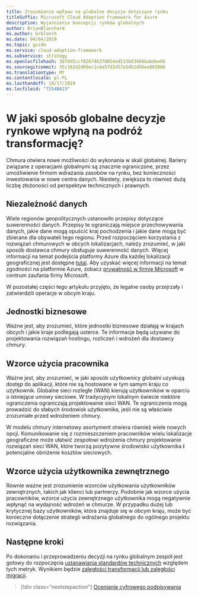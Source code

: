 ```yaml
---
title: Zrozumienie wpływu na globalne decyzje dotyczące rynku
titleSuffix: Microsoft Cloud Adoption Framework for Azure
description: Wyjaśnienie koncepcji rynków globalnych
author: BrianBlanchard
ms.author: brblanch
ms.date: 04/04/2019
ms.topic: guide
ms.service: cloud-adoption-framework
ms.subservice: strategy
ms.openlocfilehash: 36f0d5ccf826746370054ed213b83968babdee6b
ms.sourcegitcommit: 35c162d2d09ec1c4a57d3d57a5db1d56ee883806
ms.translationtype: MT
ms.contentlocale: pl-PL
ms.lasthandoff: 10/17/2019
ms.locfileid: "72548623"
---
```

<!-- markdownlint-disable MD026 -->

# <a name="how-will-global-market-decisions-affect-the-transformation-journey"></a>W jaki sposób globalne decyzje rynkowe wpłyną na podróż transformację?

Chmura otwiera nowe możliwości do wykonania w skali globalnej. Bariery związane z operacjami globalnymi są znacznie ograniczone, przez umożliwienie firmom wdrażania zasobów na rynku, bez konieczności inwestowania w nowe centra danych. Niestety, zwiększa to również dużą liczbę złożoności od perspektyw technicznych i prawnych.

## <a name="data-sovereignty"></a>Niezależność danych

Wiele regionów geopolitycznych ustanowiło przepisy dotyczące suwerenności danych. Przepisy te ograniczają miejsce przechowywania danych, jakie dane mogą opuścić kraj pochodzenia i jakie dane mogą być zbierane dla obywateli tego regionu. Przed rozpoczęciem korzystania z rozwiązań chmurowych w obcych lokalizacjach, należy zrozumieć, w jaki sposób dostawca chmury obsługuje suwerenność danych. Więcej informacji na temat podejścia platformy Azure dla każdej lokalizacji geograficznej jest dostępne [tutaj](https://azure.microsoft.com/global-infrastructure/geographies). Aby uzyskać więcej informacji na temat zgodności na platformie Azure, zobacz [prywatność w firmie Microsoft](https://www.microsoft.com/trustcenter/privacy) w centrum zaufania firmy Microsoft.

W pozostałej części tego artykułu przyjęto, że legalne osoby przejrzały i zatwierdzili operacje w obcym kraju.

## <a name="business-units"></a>Jednostki biznesowe

Ważne jest, aby zrozumieć, które jednostki biznesowe działają w krajach obcych i jakie kraje podlegają usterce. Te informacje będą używane do projektowania rozwiązań hostingu, rozliczeń i wdrożeń dla dostawcy chmury.

## <a name="employee-usage-patterns"></a>Wzorce użycia pracownika

Ważne jest, aby zrozumieć, w jaki sposób użytkownicy globalni uzyskują dostęp do aplikacji, które nie są hostowane w tym samym kraju co użytkownik. Globalne sieci rozległe (WAN) kierują użytkowników w oparciu o istniejące umowy sieciowe. W tradycyjnym lokalnym świecie niektóre ograniczenia ograniczają projektowanie sieci WAN. Te ograniczenia mogą prowadzić do słabych środowisk użytkownika, jeśli nie są właściwie zrozumiałe przed wdrożeniem chmury.

W modelu chmury internetowy asortyment otwiera również wiele nowych opcji. Komunikowanie się z rozmieszczeniem pracowników wielu lokalizacje geograficzne może ułatwić zespołowi wdrożenia chmury projektowanie rozwiązań sieci WAN, które tworzą pozytywne środowisko użytkownika **i** potencjalne obniżenie kosztów sieciowych.

## <a name="external-user-usage-patterns"></a>Wzorce użycia użytkownika zewnętrznego

Równie ważne jest zrozumienie wzorców użytkowania użytkowników zewnętrznych, takich jak klienci lub partnerzy. Podobnie jak wzorce użycia pracowników, wzorce użycia zewnętrznego użytkownika mogą negatywnie wpłynąć na wydajność wdrożeń w chmurze. W przypadku dużej lub krytycznej bazy użytkowników, która znajduje się w obcym kraju, może być konieczne dołączenie strategii wdrażania globalnego do ogólnego projektu rozwiązania.

## <a name="next-steps"></a>Następne kroki

Po dokonaniu i przeprowadzeniu decyzji na rynku globalnym zespół jest gotowy do rozpoczęcia [ustanawiania standardów technicznych](../digital-estate/index.md) względem tych metryk.
Wynikiem będzie [zaległości transformacji lub zaległości migracji](..//migrate/migration-considerations/prerequisites/technical-complexity.md).

> [!div class="nextstepaction"]
> [Ocenianie cyfrowego podpisywania](../digital-estate/index.md)
